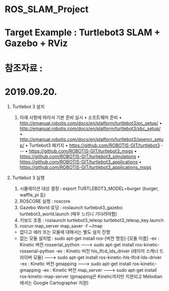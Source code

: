 # ROS_SLAM_Project

# Target Example : Turtlebot3 SLAM + Gazebo + RViz

# 참조자료 : 

# 2019.09.20.
1. Turtlebot 3 설치
   1) 아래 사항에 따라서 기본 준비 실시
      • 소프트웨어 준비
        • http://emanual.robotis.com/docs/en/platform/turtlebot3/pc_setup/
        • http://emanual.robotis.com/docs/en/platform/turtlebot3/sbc_setup/
        • http://emanual.robotis.com/docs/en/platform/turtlebot3/opencr_setup/
      • Turtlebot3 패키지
        • https://github.com/ROBOTIS-GIT/turtlebot3 --- 
        • https://github.com/ROBOTIS-GIT/turtlebot3_msgs
        • https://github.com/ROBOTIS-GIT/turtlebot3_simulations
        • https://github.com/ROBOTIS-GIT/turtlebot3_applications
        • https://github.com/ROBOTIS-GIT/turtlebot3_applications_msgs



2. Turtlebot 3 실행
   1) 시뮬레이션 대상 결정 : export TURTLEBOT3_MODEL=burger (burger, waffle_pi 등)
   2) ROSCORE 실행 : roscore
   3) Gazebo World 로딩 : roslaunch turtlebot3_gazebo turtlebot3_world.launch (매우 느리니 기다려야함)
   4) 키보드 조종 : roslaunch turtlebot3_teleop turtlebot3_teleop_key.launch
   5) rosrun map_server map_saver -f ~/map
   
   * 없다고 에러 뜨는 모듈에 대해서는 별도 설치 진행
   * 없는 모듈 설치법 : sudo apt-get install ros-[버전 명칭]-[모듈 이름]
     -ex : Kinetic 버전 rosserial_python ---> sudo apt-get install ros-kinetic-rosserial-python
     -ex : Kinetic 버전 hls_lfcd_lds_driver (레이저 스캐너 드라이버 모듈) ---> sudo apt-get install ros-kinetic-hls-lfcd-lds-driver
     -ex : Kinetic 버전 gmapping ---> sudo apt-get install ros-kinetic-gmapping
     -ex : Kinetic 버전 map_server ---> sudo apt-get install ros-kinetic-map-server
           (gmapping은 Kinetic까지만 지원되고 Melodian에서는 Google Cartographer 지원)
